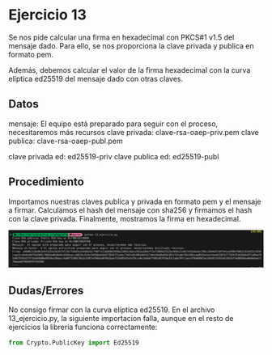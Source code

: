 # Ejercicio 13

Se nos pide calcular una firma en hexadecimal con PKCS#1 v1.5 del mensaje dado. Para ello, se nos proporciona la clave privada y publica en formato pem.

Además, debemos calcular el valor de la firma hexadecimal con la curva elíptica ed25519 del mensaje dado con otras claves.

## Datos

mensaje: El equipo está preparado para seguir con el proceso, necesitaremos más recursos
clave privada: clave-rsa-oaep-priv.pem
clave publica: clave-rsa-oaep-publ.pem

clave privada ed: ed25519-priv
clave publica ed: ed25519-publ

## Procedimiento

Importamos nuestras claves publica y privada en formato pem y el mensaje a firmar. Calculamos el hash del mensaje con sha256 y firmamos el hash con la clave privada. Finalmente, mostramos la firma en hexadecimal.

![Ejercicio 13](./imgs/13.png)

## Dudas/Errores

No consigo firmar con la curva elíptica ed25519.
En el archivo 13_ejercicio.py, la siguiente importacion falla, aunque en el resto de ejercicios la libreria funciona correctamente:

```python
from Crypto.PublicKey import Ed25519
```